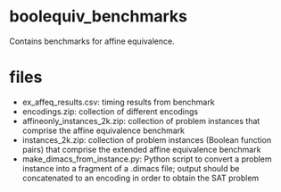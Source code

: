 # boolequiv_benchmarks
Contains benchmarks for affine equivalence.

# files
- ex_affeq_results.csv: timing results from benchmark
- encodings.zip: collection of different encodings
- affineonly_instances_2k.zip: collection of problem instances that comprise the affine equivalence benchmark
- instances_2k.zip: collection of problem instances (Boolean function pairs) that comprise the extended affine equivalence benchmark
- make_dimacs_from_instance.py: Python script to convert a problem instance into a fragment of a .dimacs file; output should be concatenated to an encoding in order to obtain the SAT problem


